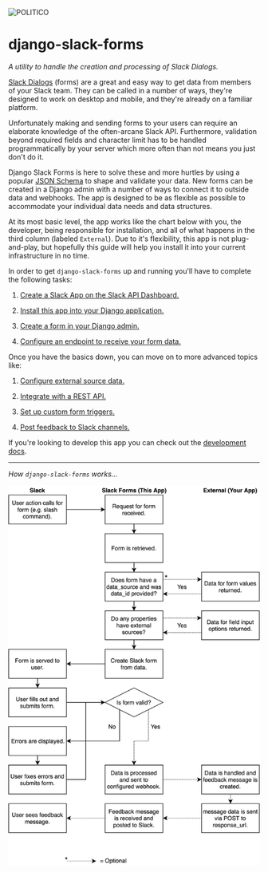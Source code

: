![POLITICO](https://rawgithub.com/The-Politico/src/master/images/logo/badge.png)

# django-slack-forms

*A utility to handle the creation and processing of Slack Dialogs.*

[Slack Dialogs](https://api.slack.com/dialogs) (forms) are a great and easy way to get data from members of your Slack team. They can be called in a number of ways, they're designed to work on desktop and mobile, and they're already on a familiar platform.

Unfortunately making and sending forms to your users can require an elaborate knowledge of the often-arcane Slack API. Furthermore, validation beyond required fields and character limit has to be handled programmatically by your server which more often than not means you just don't do it.

Django Slack Forms is here to solve these and more hurtles by using a popular [JSON Schema](https://json-schema.org/understanding-json-schema/index.html) to shape and validate your data. New forms can be created in a Django admin with a number of ways to connect it to outside data and webhooks. The app is designed to be as flexible as possible to accommodate your individual data needs and data structures.

At its most basic level, the app works like the chart below with you, the developer, being responsible for installation, and all of what happens in the third column (labeled `External`). Due to it's flexibility, this app is not plug-and-play, but hopefully this guide will help you install it into your current infrastructure in no time.

In order to get `django-slack-forms` up and running you'll have to complete the following tasks:

1. [Create a Slack App on the Slack API Dashboard.](docs/Slack-App.md)

2. [Install this app into your Django application.](docs/Installation.md)

3. [Create a form in your Django admin.](docs/Creating-Forms.md)

4. [Configure an endpoint to receive your form data.](docs/Configuring-An-Endpoint.md)

Once you have the basics down, you can move on to more advanced topics like:

1. [Configure external source data.](docs/Configuring-Source-Data.md)

2. [Integrate with a REST API.](docs/Integrating-An-API.md)

3. [Set up custom form triggers.](docs/Custom-Form-Triggers.md)

4. [Post feedback to Slack channels.](docs/Slack-Feedback.md)

If you're looking to develop this app you can check out the [development docs](docs/Developing-This-App.md).

***

*How `django-slack-forms` works...*

![Flowchart](/docs/media/forms5.jpg)
